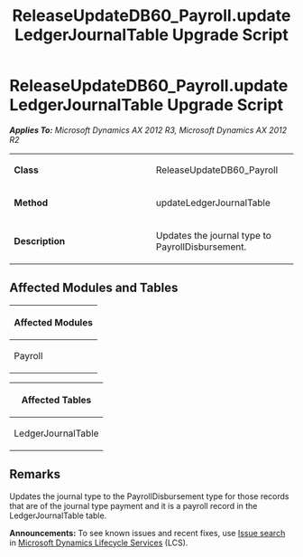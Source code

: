 ﻿---
title: ReleaseUpdateDB60_Payroll.updateLedgerJournalTable Upgrade Script
TOCTitle: ReleaseUpdateDB60_Payroll.updateLedgerJournalTable Upgrade Script
ms:assetid: cbea3368-1b61-5710-f986-c9bfcbc36883
ms:mtpsurl: https://msdn.microsoft.com/en-us/library/JJ719680(v=AX.60)
ms:contentKeyID: 49711246
ms.date: 05/18/2015
mtps_version: v=AX.60
---

# ReleaseUpdateDB60\_Payroll.updateLedgerJournalTable Upgrade Script 


_**Applies To:** Microsoft Dynamics AX 2012 R3, Microsoft Dynamics AX 2012 R2_

<table>
<colgroup>
<col style="width: 50%" />
<col style="width: 50%" />
</colgroup>
<tbody>
<tr class="odd">
<td><p><strong>Class</strong></p></td>
<td><p>ReleaseUpdateDB60_Payroll</p></td>
</tr>
<tr class="even">
<td><p><strong>Method</strong></p></td>
<td><p>updateLedgerJournalTable</p></td>
</tr>
<tr class="odd">
<td><p><strong>Description</strong></p></td>
<td><p>Updates the journal type to PayrollDisbursement.</p></td>
</tr>
</tbody>
</table>


## Affected Modules and Tables

<table>
<colgroup>
<col style="width: 100%" />
</colgroup>
<thead>
<tr class="header">
<th><p>Affected Modules</p></th>
</tr>
</thead>
<tbody>
<tr class="odd">
<td><p>Payroll</p></td>
</tr>
</tbody>
</table>


<table>
<colgroup>
<col style="width: 100%" />
</colgroup>
<thead>
<tr class="header">
<th><p>Affected Tables</p></th>
</tr>
</thead>
<tbody>
<tr class="odd">
<td><p>LedgerJournalTable</p></td>
</tr>
</tbody>
</table>


## Remarks

Updates the journal type to the PayrollDisbursement type for those records that are of the journal type payment and it is a payroll record in the LedgerJournalTable table.

  
**Announcements:** To see known issues and recent fixes, use [Issue search](http://go.microsoft.com/fwlink/?linkid=389258) in [Microsoft Dynamics Lifecycle Services](http://go.microsoft.com/fwlink/?linkid=306505) (LCS).

